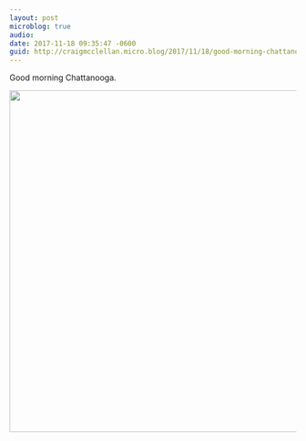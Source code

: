 ```yaml
---
layout: post
microblog: true
audio: 
date: 2017-11-18 09:35:47 -0600
guid: http://craigmcclellan.micro.blog/2017/11/18/good-morning-chattanooga.html
---
```

Good morning Chattanooga.

<img src="http://craigmcclellan.com/uploads/2017/32ed6b911a.jpg" width="599" height="600" />
